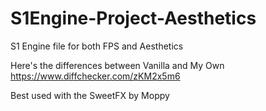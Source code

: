 # S1Engine-Project-Aesthetics
S1 Engine file for both FPS and Aesthetics

Here's the differences between Vanilla and My Own
https://www.diffchecker.com/zKM2x5m6

Best used with the SweetFX by Moppy
